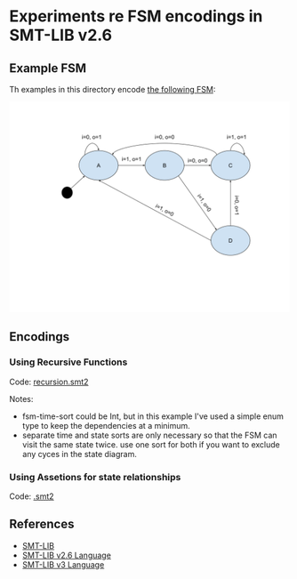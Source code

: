 # Experiments re FSM encodings in SMT-LIB v2.6

## Example FSM

Th examples in this directory encode [the following FSM](https://docs.google.com/drawings/d/1QGgbEbWqsTUjZAK_6Z1cvZ7agTt5wBebzSxtO6gL6q0):

![FSM State Chart](example_fsm.svg)

## Encodings

### Using Recursive Functions

Code: [recursion.smt2](recursion.smt2)

Notes:
- fsm-time-sort could be Int, but in this example I've used a simple enum type to keep the dependencies at a minimum.
- separate time and state sorts are only necessary so that the FSM can visit the same state twice. use one sort for both if you want to exclude any cyces in the state diagram.


### Using Assetions for state relationships

Code: [.smt2](recursion.smt2)

## References

- [SMT-LIB](http://smtlib.cs.uiowa.edu/)
- [SMT-LIB v2.6 Language](http://smtlib.cs.uiowa.edu/papers/smt-lib-reference-v2.6-r2021-05-12.pdf)
- [SMT-LIB v3 Language](http://smtlib.cs.uiowa.edu/version3.shtml)

